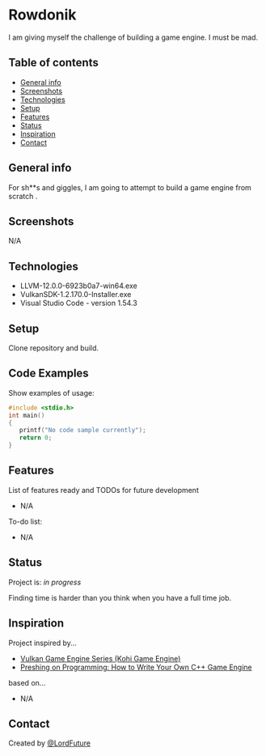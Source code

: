 # Rowdonik

I am giving myself the challenge of building a game engine. I must be mad.

## Table of contents

* [General info](#general-info)
* [Screenshots](#screenshots)
* [Technologies](#technologies)
* [Setup](#setup)
* [Features](#features)
* [Status](#status)
* [Inspiration](#inspiration)
* [Contact](#contact)

## General info

For sh\*\*s and giggles, I am going to attempt to build a game engine from scratch .

## Screenshots

N/A

## Technologies

* LLVM-12.0.0-6923b0a7-win64.exe
* VulkanSDK-1.2.170.0-Installer.exe
* Visual Studio Code - version 1.54.3

## Setup

Clone repository and build.

## Code Examples

Show examples of usage:

```c
#include <stdio.h>
int main()
{
   printf("No code sample currently");
   return 0;
}
```

## Features

List of features ready and TODOs for future development

* N/A

To-do list:

* N/A

## Status

Project is: _in progress_

Finding time is harder than you think when you have a full time job.

## Inspiration

Project inspired by...

* [Vulkan Game Engine Series (Kohi Game Engine)](https://www.youtube.com/playlist?list=PLv8Ddw9K0JPg1BEO-RS-0MYs423cvLVtj "Vulkan Game Engine Series (Kohi Game Engine)")
* [Preshing on Programming: How to Write Your Own C++ Game Engine](https://preshing.com/20171218/how-to-write-your-own-cpp-game-engine/ "Preshing on Programming: How to Write Your Own C++ Game Engine")

based on...

* N/A

## Contact

Created by [@LordFuture](https://github.com/LordFuture)
